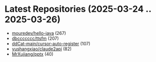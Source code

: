 # Latest Repositories (2025-03-24 .. 2025-03-26)

- [mouredev/hello-java](https://github.com/mouredev/hello-java) (267)
- [dbccccccc/ttsfm](https://github.com/dbccccccc/ttsfm) (207)
- [ddCat-main/cursor-auto-register](https://github.com/ddCat-main/cursor-auto-register) (107)
- [yushangxiao/claude2api](https://github.com/yushangxiao/claude2api) (82)
- [MrXujiang/pptx](https://github.com/MrXujiang/pptx) (40)
